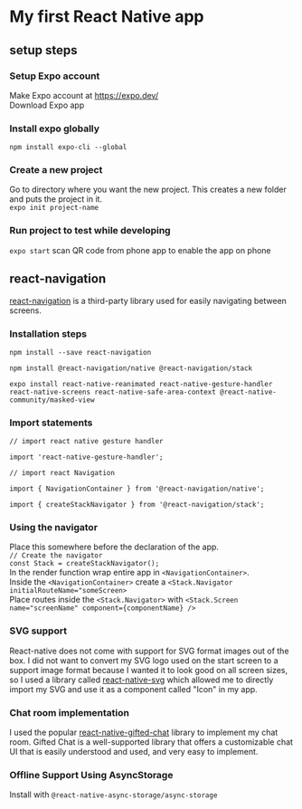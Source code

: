 # My first React Native app
## setup steps
### Setup Expo account
Make Expo account at https://expo.dev/  
Download Expo app
### Install expo globally
`npm install expo-cli --global`
### Create a new project
Go to directory where you want the new project. This creates a new folder and puts the project in it.  
`expo init project-name`
### Run project to test while developing
`expo start`
scan QR code from phone app to enable the app on phone
## react-navigation
[react-navigation](https://reactnavigation.org/docs/getting-started/) is a third-party library used for easily navigating between screens.
### Installation steps
`npm install --save react-navigation  `

`npm install @react-navigation/native @react-navigation/stack  `

`expo install react-native-reanimated react-native-gesture-handler react-native-screens react-native-safe-area-context @react-native-community/masked-view`
### Import statements
`// import react native gesture handler`

`import 'react-native-gesture-handler';`

`// import react Navigation`

`import { NavigationContainer } from '@react-navigation/native';`

`import { createStackNavigator } from '@react-navigation/stack';`
### Using the navigator
Place this somewhere before the declaration of the app.  
`// Create the navigator`  
`const Stack = createStackNavigator();`  
In the render function wrap entire app in `<NavigationContainer>`.  
Inside the `<NavigationContainer>` create a `<Stack.Navigator initialRouteName="someScreen>`  
Place routes inside the `<Stack.Navigator>` with `<Stack.Screen name="screenName" component={componentName} />`
### SVG support
React-native does not come with support for SVG format images out of the box. I did not want to convert my SVG logo used on the start screen to a support image format because I wanted it to look good on all screen sizes, so I used a library called [react-native-svg](https://github.com/react-native-svg/react-native-svg) which allowed me to directly import my SVG and use it as a component called "Icon" in my app.
### Chat room implementation
I used the popular [react-native-gifted-chat](https://github.com/FaridSafi/react-native-gifted-chat) library to implement my chat room. Gifted Chat is a well-supported library that offers a customizable chat UI that is easily understood and used, and very easy to implement.
### Offline Support Using AsyncStorage
Install with `@react-native-async-storage/async-storage`
